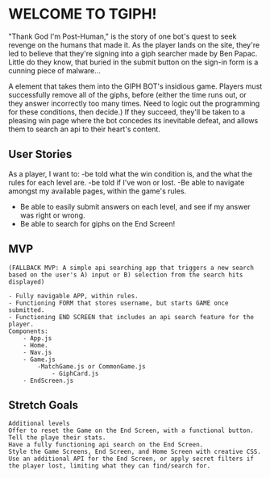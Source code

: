 # WELCOME TO TGIPH!

"Thank God I'm Post-Human," is the story of one bot's quest to seek revenge on the humans that made it. As the player lands on the site, they're led to believe that they're signing into a giph searcher made by Ben Papac. Little do they know, that buried in the submit button on the sign-in form is a cunning piece of malware...

A <Link> element that takes them into the GIPH BOT's insidious game. Players must successfully remove all of the giphs, before (either the time runs out, or they answer incorrectly too many times. Need to logic out the programming for these conditions, then decide.) If they succeed, they'll be taken to a pleasing win page where the bot concedes its inevitable defeat, and allows them to search an api to their heart's content.

## User Stories

As a player, I want to:
-be told what the win condition is, and the what the rules for each level are.
-be told if I've won or lost.
-Be able to navigate amongst my available pages, within the game's rules.

- Be able to easily submit answers on each level, and see if my answer was right or wrong.
- Be able to search for giphs on the End Screen!

## MVP

    (FALLBACK MVP: A simple api searching app that triggers a new search based on the user's A) input or B) selection from the search hits displayed)

    - Fully navigable APP, within rules.
    - Functioning FORM that stores username, but starts GAME once submitted.
    - Functioning END SCREEN that includes an api search feature for the player.
    Components:
        - App.js
        - Home.
        - Nav.js
        - Game.js
            -MatchGame.js or CommonGame.js
                - GiphCard.js
        - EndScreen.js

## Stretch Goals

    Additional levels
    Offer to reset the Game on the End Screen, with a functional button.
    Tell the playe their stats.
    Have a fully functioning api search on the End Screen.
    Style the Game Screens, End Screen, and Home Screen with creative CSS.
    Use an additional API for the End Screen, or apply secret filters if the player lost, limiting what they can find/search for.
